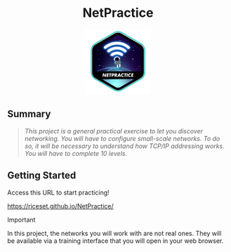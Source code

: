 <h1 align="center">
	NetPractice
</h1>

<p align="center">
    <img src="https://github.com/riceset/riceset/blob/main/42_badges/netpracticee.png" />
</p>

## Summary
> <i>This project is a general practical exercise to let you discover networking.</i>
> <i>You will have to configure small-scale networks. To do so, it will be necessary to understand how TCP/IP addressing works.
You will have to complete 10 levels.</i>

## Getting Started
Access this URL to start practicing!

https://riceset.github.io/NetPractice/

> [!IMPORTANT]
> 
> In this project, the networks you will work with are not real ones.
> They will be available via a training interface that you will open in
> your web browser.
